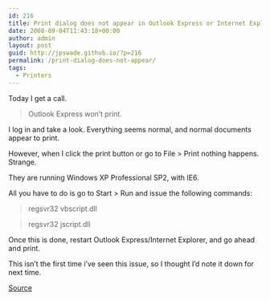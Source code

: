 ```yaml
---
id: 216
title: Print dialog does not appear in Outlook Express or Internet Explorer
date: 2008-09-04T11:43:18+00:00
author: admin
layout: post
guid: http://jpswade.github.io/?p=216
permalink: /print-dialog-does-not-appear/
tags:
  - Printers
---
```

<p class="lead">
  Today I get a call.
</p>

> Outlook Express won&#8217;t print.

I log in and take a look. Everything seems normal, and normal documents appear to print.

However, when I click the print button or go to File > Print nothing happens. Strange.

They are running Windows XP Professional SP2, with IE6.

<!--more-->

All you have to do is go to Start > Run and issue the following commands:

> regsvr32 vbscript.dll
  
> regsvr32 jscript.dll

Once this is done, restart Outlook Express/Internet Explorer, and go ahead and print.

This isn&#8217;t the first time i&#8217;ve seen this issue, so I thought I&#8217;d note it down for next time.

[Source](http://groups.google.com/group/microsoft.public.windows.inetexplorer.ie6.browser/msg/828b37ff4124ce77?hl=en&dmode=source)
